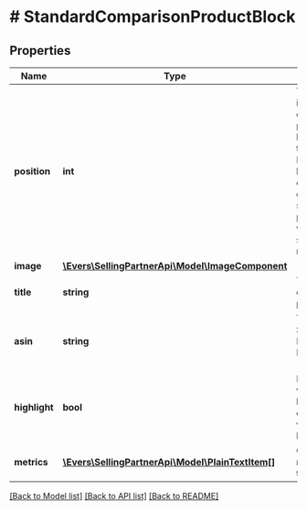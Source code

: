 # # StandardComparisonProductBlock

## Properties

Name | Type | Description | Notes
------------ | ------------- | ------------- | -------------
**position** | **int** | The rank or index of this comparison product block within the module. Different blocks cannot occupy the same position within a single module. |
**image** | [**\Evers\SellingPartnerApi\Model\ImageComponent**](ImageComponent.md) |  | [optional]
**title** | **string** | The comparison product title. | [optional]
**asin** | **string** | The Amazon Standard Identification Number (ASIN). | [optional]
**highlight** | **bool** | Determines whether this block of content is visually highlighted. | [optional]
**metrics** | [**\Evers\SellingPartnerApi\Model\PlainTextItem[]**](PlainTextItem.md) | Comparison metrics for the product. | [optional]

[[Back to Model list]](../../README.md#models) [[Back to API list]](../../README.md#endpoints) [[Back to README]](../../README.md)
